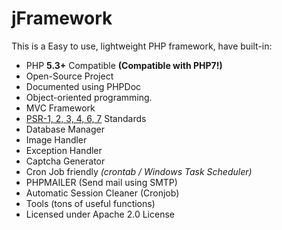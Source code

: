 jFramework
==========

This is a Easy to use, lightweight PHP framework, have built-in:

* PHP **5.3+** Compatible **(Compatible with PHP7!)**
* Open-Source Project
* Documented using PHPDoc
* Object-oriented programming.
* MVC Framework
* [PSR-1, 2, 3, 4, 6, 7][] Standards
* Database Manager
* Image Handler
* Exception Handler
* Captcha Generator
* Cron Job friendly _(crontab / Windows Task Scheduler)_
* PHPMAILER (Send mail using SMTP)
* Automatic Session Cleaner (Cronjob)
* Tools (tons of useful functions)
* Licensed under Apache 2.0 License

[PSR-1, 2, 3, 4, 6, 7]: <http://www.php-fig.org/psr/>
